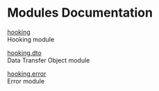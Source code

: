 # Modules Documentation

[hooking](https://github.com/pyrustic/hooking/blob/master/docs/modules/content/hooking/README.md#module-overview)
<br>
Hooking module


[hooking.dto](https://github.com/pyrustic/hooking/blob/master/docs/modules/content/hooking.dto/README.md#module-overview)
<br>
Data Transfer Object module


[hooking.error](https://github.com/pyrustic/hooking/blob/master/docs/modules/content/hooking.error/README.md#module-overview)
<br>
Error module



